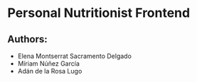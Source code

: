 # Personal Nutritionist Frontend
## Authors:
 * Elena Montserrat Sacramento Delgado
 * Míriam Núñez García
 * Adán de la Rosa Lugo